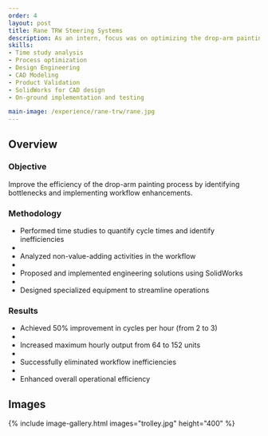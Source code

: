 ```yaml
---
order: 4
layout: post
title: Rane TRW Steering Systems
description: As an intern, focus was on optimizing the drop-arm painting process.Achieved significant improvements in production efficiency and output through process analysis and custom equipment design.
skills:
- Time study analysis
- Process optimization
- Design Engineering
- CAD Modeling
- Product Validation
- SolidWorks for CAD design
- On-ground implementation and testing

main-image: /experience/rane-trw/rane.jpg
---
```

 
## Overview

### Objective

Improve the efficiency of the drop-arm painting process by identifying bottlenecks and implementing workflow enhancements.

### Methodology

- Performed time studies to quantify cycle times and identify inefficiencies
- 
- Analyzed non-value-adding activities in the workflow
- 
- Proposed and implemented engineering solutions using SolidWorks
- 
- Designed specialized equipment to streamline operations

### Results

- Achieved 50% improvement in cycles per hour (from 2 to 3)
- 
- Increased maximum hourly output from 64 to 152 units
- 
- Successfully eliminated workflow inefficiencies
- 
- Enhanced overall operational efficiency

## Images
{% include image-gallery.html images="trolley.jpg" height="400" %}
